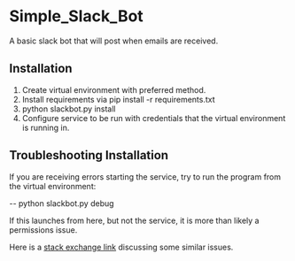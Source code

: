# Simple_Slack_Bot
A basic slack bot that will post when emails are received.

## Installation
1. Create virtual environment with preferred method.
2. Install requirements via pip install -r requirements.txt 
3. python slackbot.py install
4. Configure service to be run with credentials that the virtual environment is running in.

## Troubleshooting Installation
If you are receiving errors starting the service, try to run the program from the virtual environment:

 -- python slackbot.py debug

If this launches from here, but not the service, it is more than likely a permissions issue.

Here is a [stack exchange link](https://stackoverflow.com/questions/13466053/all-python-windows-service-can-not-starterror-1053) discussing some similar issues.


